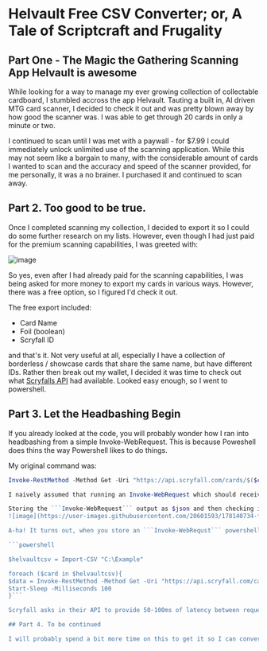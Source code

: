 # Helvault Free CSV Converter; or, A Tale of Scriptcraft and Frugality

## Part One - The Magic the Gathering Scanning App Helvault is awesome

While looking for a way to manage my ever growing collection of collectable cardboard, I stumbled accross the app Helvault. Tauting a built in, AI driven MTG card scanner, I decided to check it out and was pretty blown away by how good the scanner was. I was able to get through 20 cards in only a minute or two. 

I continued to scan until I was met with a paywall - for $7.99 I could immediately unlock unlimited use of the scanning application. While this may not seem like a bargain to many, with the considerable amount of cards I wanted to scan and the accuracy and speed of the scanner provided, for me personally, it was a no brainer. I purchased it and continued to scan away.

## Part 2. Too good to be true. 

Once I completed scanning my collection, I decided to export it so I could do some further research on my lists. However, even though I had just paid for the premium scanning capabilities, I was greeted with:

![image](https://user-images.githubusercontent.com/20601593/178140474-558b1fe3-ac29-444a-83a5-f2e089df35c3.png)

So yes, even after I had already paid for the scanning capabilities, I was being asked for more money to export my cards in various ways. However, there was a free option, so I figured I'd check it out.

The free export included:
- Card Name
- Foil (boolean)
- Scryfall ID

and that's it. Not very useful at all, especially I have a collection of borderless / showcase cards that share the same name, but have different IDs. Rather then break out my wallet, I decided it was time to check out what [Scryfalls API](https://scryfall.com/docs/api) had available. Looked easy enough, so I went to powershell.

## Part 3. Let the Headbashing Begin

If you already looked at the code, you will probably wonder how I ran into headbashing from a simple Invoke-WebRequest. This is because Poweshell does thins the way Powershell likes to do things.

My original command was:

```powershell
Invoke-RestMethod -Method Get -Uri "https://api.scryfall.com/cards/$($card.scryfallid)"  | ConvertFrom-Json | ConvertTo-Csv | Out-File "C:\Users\Spencer\Downloads\better.csv" -Append```

I naively assumed that running an Invoke-WebRequest which should receive a JSON response in powershell would stay a JSON. So my plan was to convert the JSON then convert to CSV and then export via Out-file. But this continued to give me a jumbled mess of a CSV so I started digging a bit more.

Storing the ```Invoke-WebRequest``` output as $json and then checking it's file type, the answer became clear:
![image](https://user-images.githubusercontent.com/20601593/178140734-fa5ee745-e269-442d-93b6-3810490533ba.png)

A-ha! It turns out, when you store an ```Invoke-WebRequst``` powershell automatically turns that into a PSCustomObject. While not what I expected, this actually makes things way easier. With the foreach to go through the loop you get:

```powershell

$helvaultcsv = Import-CSV "C:\Example"

foreach ($card in $helvaultcsv){
$data = Invoke-RestMethod -Method Get -Uri "https://api.scryfall.com/cards/$($card.scryfallid)" | Export-Csv -LiteralPath "C:\Users\Spencer\Downloads\better.csv" -NoTypeInformation -Append -Force
Start-Sleep -Milliseconds 100
}```

Scryfall asks in their API to provide 50-100ms of latency between requests, hence the sleep. But after a little bashing, we now have a dataset far more fleshed out just by taking that Scryfall ID and hitting it with 5 lines of Powershell.

## Part 4. To be continued

I will probably spend a bit more time on this to get it so I can convert the Helvault CSV to something Deckbox.org friendly, as that is my main end goal from this. Otherwise, just a fun example of how 20 minutes of scripting can save you $8 with only a smidge of brain damage caused in the process. 

